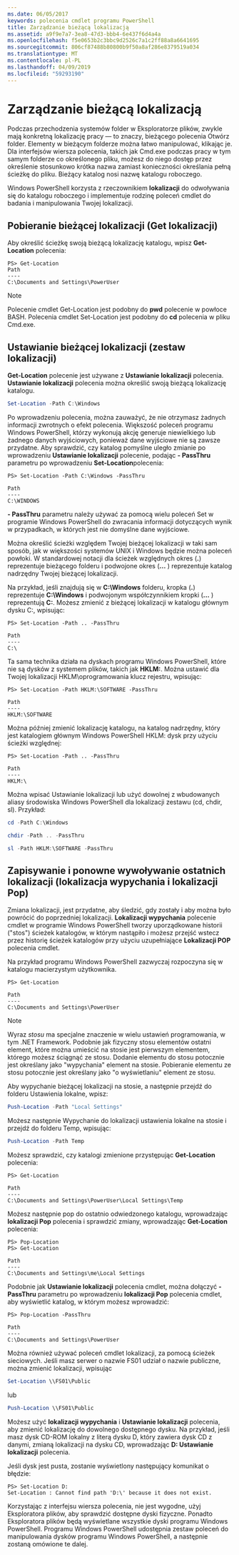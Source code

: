 ```yaml
---
ms.date: 06/05/2017
keywords: polecenia cmdlet programu PowerShell
title: Zarządzanie bieżącą lokalizacją
ms.assetid: a9f9e7a7-3ea8-47d3-bbb4-6e437f6d4a4a
ms.openlocfilehash: f5e0653b2c3bbc9d2526c7a1c2ff88a8a6641695
ms.sourcegitcommit: 806cf87488b80800b9f50a8af286e8379519a034
ms.translationtype: MT
ms.contentlocale: pl-PL
ms.lasthandoff: 04/09/2019
ms.locfileid: "59293190"
---
```

# <a name="managing-current-location"></a>Zarządzanie bieżącą lokalizacją

Podczas przechodzenia systemów folder w Eksploratorze plików, zwykle mają konkretną lokalizację pracy — to znaczy, bieżącego polecenia Otwórz folder. Elementy w bieżącym folderze można łatwo manipulować, klikając je. Dla interfejsów wiersza polecenia, takich jak Cmd.exe podczas pracy w tym samym folderze co określonego pliku, możesz do niego dostęp przez określenie stosunkowo krótka nazwa zamiast konieczności określania pełną ścieżkę do pliku. Bieżący katalog nosi nazwę katalogu roboczego.

Windows PowerShell korzysta z rzeczownikiem **lokalizacji** do odwoływania się do katalogu roboczego i implementuje rodzinę poleceń cmdlet do badania i manipulowania Twojej lokalizacji.

## <a name="getting-your-current-location-get-location"></a>Pobieranie bieżącej lokalizacji (Get lokalizacji)

Aby określić ścieżkę swoją bieżącą lokalizację katalogu, wpisz **Get-Location** polecenia:

```
PS> Get-Location
Path
----
C:\Documents and Settings\PowerUser
```

> [!NOTE]
> Polecenie cmdlet Get-Location jest podobny do **pwd** polecenie w powłoce BASH. Polecenia cmdlet Set-Location jest podobny do **cd** polecenia w pliku Cmd.exe.

## <a name="setting-your-current-location-set-location"></a>Ustawianie bieżącej lokalizacji (zestaw lokalizacji)

**Get-Location** polecenie jest używane z **Ustawianie lokalizacji** polecenia. **Ustawianie lokalizacji** polecenia można określić swoją bieżącą lokalizację katalogu.

```powershell
Set-Location -Path C:\Windows
```

Po wprowadzeniu polecenia, można zauważyć, że nie otrzymasz żadnych informacji zwrotnych o efekt polecenia. Większość poleceń programu Windows PowerShell, którzy wykonują akcję generuje niewielkiego lub żadnego danych wyjściowych, ponieważ dane wyjściowe nie są zawsze przydatne. Aby sprawdzić, czy katalog pomyślne uległo zmianie po wprowadzeniu **Ustawianie lokalizacji** polecenie, podając **- PassThru** parametru po wprowadzeniu **Set-Location**polecenia:

```
PS> Set-Location -Path C:\Windows -PassThru

Path
----
C:\WINDOWS
```

**- PassThru** parametru należy używać za pomocą wielu poleceń Set w programie Windows PowerShell do zwracania informacji dotyczących wynik w przypadkach, w których jest nie domyślne dane wyjściowe.

Można określić ścieżki względem Twojej bieżącej lokalizacji w taki sam sposób, jak w większości systemów UNIX i Windows będzie można poleceń powłoki. W standardowej notacji dla ścieżek względnych okres (**.**) reprezentuje bieżącego folderu i podwojone okres (**...** ) reprezentuje katalog nadrzędny Twojej bieżącej lokalizacji.

Na przykład, jeśli znajdują się w **C:\\Windows** folderu, kropka (**.**) reprezentuje **C:\\Windows** i podwojonym współczynnikiem kropki (**...** ) reprezentują **C:**. Możesz zmienić z bieżącej lokalizacji w katalogu głównym dysku C:, wpisując:

```
PS> Set-Location -Path .. -PassThru

Path
----
C:\
```

Ta sama technika działa na dyskach programu Windows PowerShell, które nie są dysków z systemem plików, takich jak **HKLM:**. Można ustawić dla Twojej lokalizacji HKLM\\oprogramowania klucz rejestru, wpisując:

```
PS> Set-Location -Path HKLM:\SOFTWARE -PassThru

Path
----
HKLM:\SOFTWARE
```

Można później zmienić lokalizację katalogu, na katalog nadrzędny, który jest katalogiem głównym Windows PowerShell HKLM: dysk przy użyciu ścieżki względnej:

```
PS> Set-Location -Path .. -PassThru

Path
----
HKLM:\
```

Można wpisać Ustawianie lokalizacji lub użyć dowolnej z wbudowanych aliasy środowiska Windows PowerShell dla lokalizacji zestawu (cd, chdir, sl). Przykład:

```powershell
cd -Path C:\Windows
```

```powershell
chdir -Path .. -PassThru
```

```powershell
sl -Path HKLM:\SOFTWARE -PassThru
```

## <a name="saving-and-recalling-recent-locations-push-location-and-pop-location"></a>Zapisywanie i ponowne wywoływanie ostatnich lokalizacji (lokalizacja wypychania i lokalizacji Pop)

Zmiana lokalizacji, jest przydatne, aby śledzić, gdy zostały i aby można było powrócić do poprzedniej lokalizacji. **Lokalizacji wypychania** polecenie cmdlet w programie Windows PowerShell tworzy uporządkowane historii ("stos") ścieżek katalogów, w którym nastąpiło i możesz przejść wstecz przez historię ścieżek katalogów przy użyciu uzupełniające  **Lokalizacji POP** polecenia cmdlet.

Na przykład programu Windows PowerShell zazwyczaj rozpoczyna się w katalogu macierzystym użytkownika.

```
PS> Get-Location

Path
----
C:\Documents and Settings\PowerUser
```

> [!NOTE]
> Wyraz *stosu* ma specjalne znaczenie w wielu ustawień programowania, w tym .NET Framework. Podobnie jak fizyczny stosu elementów ostatni element, które można umieścić na stosie jest pierwszym elementem, którego możesz ściągnąć ze stosu. Dodanie elementu do stosu potocznie jest określany jako "wypychania" element na stosie. Pobieranie elementu ze stosu potocznie jest określany jako "o wyświetlaniu" element ze stosu.

Aby wypychanie bieżącej lokalizacji na stosie, a następnie przejdź do folderu Ustawienia lokalne, wpisz:

```powershell
Push-Location -Path "Local Settings"
```

Możesz następnie Wypychanie do lokalizacji ustawienia lokalne na stosie i przejdź do folderu Temp, wpisując:

```powershell
Push-Location -Path Temp
```

Możesz sprawdzić, czy katalogi zmienione przystępując **Get-Location** polecenia:

```
PS> Get-Location

Path
----
C:\Documents and Settings\PowerUser\Local Settings\Temp
```

Możesz następnie pop do ostatnio odwiedzonego katalogu, wprowadzając **lokalizacji Pop** polecenia i sprawdzić zmiany, wprowadzając **Get-Location** polecenia:

```
PS> Pop-Location
PS> Get-Location

Path
----
C:\Documents and Settings\me\Local Settings
```

Podobnie jak **Ustawianie lokalizacji** polecenia cmdlet, można dołączyć **- PassThru** parametru po wprowadzeniu **lokalizacji Pop** polecenia cmdlet, aby wyświetlić katalog, w którym możesz wprowadzić:

```
PS> Pop-Location -PassThru

Path
----
C:\Documents and Settings\PowerUser
```

Można również używać poleceń cmdlet lokalizacji, za pomocą ścieżek sieciowych. Jeśli masz serwer o nazwie FS01 udział o nazwie publiczne, można zmienić lokalizacji, wpisując

```powershell
Set-Location \\FS01\Public
```

lub

```powershell
Push-Location \\FS01\Public
```

Możesz użyć **lokalizacji wypychania** i **Ustawianie lokalizacji** polecenia, aby zmienić lokalizację do dowolnego dostępnego dysku. Na przykład, jeśli masz dysk CD-ROM lokalny z literą dysku D, który zawiera dysk CD z danymi, zmianą lokalizacji na dysku CD, wprowadzając **D: Ustawianie lokalizacji** polecenia.

Jeśli dysk jest pusta, zostanie wyświetlony następujący komunikat o błędzie:

```
PS> Set-Location D:
Set-Location : Cannot find path 'D:\' because it does not exist.
```

Korzystając z interfejsu wiersza polecenia, nie jest wygodne, użyj Eksploratora plików, aby sprawdzić dostępne dyski fizyczne. Ponadto Eksploratora plików będą wyświetlane wszystkie dyski programu Windows PowerShell. Programu Windows PowerShell udostępnia zestaw poleceń do manipulowania dysków programu Windows PowerShell, a następnie zostaną omówione te dalej.
